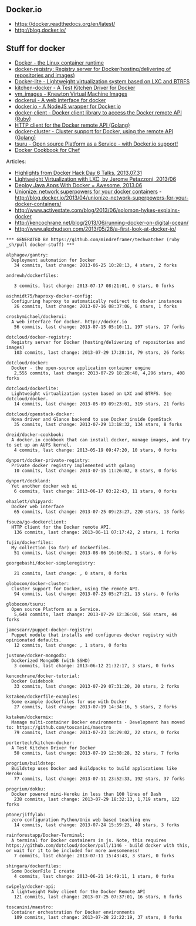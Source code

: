 ## Docker.io

  - https://docker.readthedocs.org/en/latest/
  - http://blog.docker.io/

## Stuff for docker
  - [Docker - the Linux container runtime](https://github.com/dotcloud/docker)
  - [docker-registry: Registry server for Docker(hosting/delivering of repositories and images)](https://github.com/dotcloud/docker-registry)
  - [Docker-lite - Lightweight virtualization system based on LXC and BTRFS](https://github.com/dotcloud/dockerlite.git)
  - [kitchen-docker - A Test Kitchen Driver for Docker](https://github.com/portertech/kitchen-docker)
  - [vm_images - Knewton Virtual Machine Images](https://github.com/Knewton/vm_images.git)
  - [dockerui - A web interface for docker](https://github.com/crosbymichael/dockerui.git)
  - [docker.io - A NodeJS wrapper for Docker.io](https://github.com/appersonlabs/docker.io.git)
  - [docker-client - Docker client library to access the Docker remote API (Ruby)](https://github.com/geku/docker-client.git)
  - [HTTP client for the Docker remote API (Golang)](https://github.com/fsouza/go-dockerclient.git)
  - [docker-cluster - Cluster support for Docker, using the remote API (Golang)](https://github.com/globocom/docker-cluster.git)
  - [tsuru - Open source Platform as a Service - with Docker.io support!](https://github.com/globocom/tsuru.git)
  - [Docker Cookbook for Chef](https://github.com/dreid/docker-cookbook.git)



Articles:
  - [Highlights from Docker Hack Day 6 Talks, 2013.07.31](http://blog.runkite.com/2013/07/31/highlights-from-docker-hack-day-6-talks/)
  - [Lightweight Virtualization with LXC, by Jerome Petazzoni, 2013/06 ](http://www.ciecloud.org/2013/subject/07-track06-Jerome%20Petazzoni.pdf)
  - [Deploy Java Apps With Docker = Awesome, 2013.06](http://blogs.atlassian.com/2013/06/deploy-java-apps-with-docker-awesome/)
  - [Unionize: network superpowers for your docker containers](https://gist.github.com/jpetazzo/5493295) - http://blog.docker.io/2013/04/unionize-network-superpowers-for-your-docker-containers/
  - http://www.activestate.com/blog/2013/06/solomon-hykes-explains-docker
  - http://kencochrane.net/blog/2013/06/running-docker-on-digital-ocean/
  - http://www.alexhudson.com/2013/05/28/a-first-look-at-docker-io/



<!-- PROJECTS_LIST_START -->
    *** GENERATED BY https://github.com/mindreframer/techwatcher (ruby _sh/pull docker-stuff) *** 

    alphagov/gantry:
      Deployment automation for Docker
       34 commits, last change: 2013-06-25 10:28:13, 4 stars, 2 forks

    andrewh/dockerfiles:

       3 commits, last change: 2013-07-17 08:21:01, 0 stars, 0 forks

    aschmidt75/haproxy-docker-config:
      Configuring haproxy to automatically redirect to docker instances
       26 commits, last change: 2013-07-16 08:37:06, 6 stars, 1 forks

    crosbymichael/dockerui:
      A web interface for docker. http://docker.io
       56 commits, last change: 2013-07-15 05:10:11, 197 stars, 17 forks

    dotcloud/docker-registry:
      Registry server for Docker (hosting/delivering of repositories and images)
       103 commits, last change: 2013-07-29 17:28:14, 79 stars, 26 forks

    dotcloud/docker:
      Docker - the open-source application container engine
       2,555 commits, last change: 2013-07-29 18:28:40, 4,296 stars, 408 forks

    dotcloud/dockerlite:
      Lightweight virtualization system based on LXC and BTRFS. See dotcloud/docker.
       14 commits, last change: 2013-05-09 09:23:01, 319 stars, 21 forks

    dotcloud/openstack-docker:
      Nova driver and Glance backend to use Docker inside OpenStack
       35 commits, last change: 2013-07-29 13:18:32, 134 stars, 8 forks

    dreid/docker-cookbook:
      A docker.io cookbook that can install docker, manage images, and try to set up an AUFS kernel.
       4 commits, last change: 2013-05-19 09:47:20, 10 stars, 0 forks

    dynport/docker-private-registry:
      Private docker registry implemented with golang
       10 commits, last change: 2013-07-15 11:26:02, 8 stars, 0 forks

    dynport/dockland:
      Yet another docker web ui
       6 commits, last change: 2013-06-17 03:22:43, 11 stars, 0 forks

    ehazlett/shipyard:
      Docker web interface
       65 commits, last change: 2013-07-25 09:23:27, 220 stars, 13 forks

    fsouza/go-dockerclient:
      HTTP client for the Docker remote API.
       136 commits, last change: 2013-06-11 07:17:42, 2 stars, 1 forks

    fujin/dockerfiles:
      My collection (so far) of dockerfiles.
       51 commits, last change: 2013-08-06 16:16:52, 1 stars, 0 forks

    georgebashi/docker-simpleregistry:

       21 commits, last change: , 0 stars, 0 forks

    globocom/docker-cluster:
      Cluster support for Docker, using the remote API.
       94 commits, last change: 2013-07-23 05:27:21, 13 stars, 0 forks

    globocom/tsuru:
      Open source Platform as a Service.
       5,648 commits, last change: 2013-07-29 12:36:00, 568 stars, 44 forks

    jamescarr/puppet-docker-registry:
      Puppet module that installs and configures docker registry with opinionated defaults.
       12 commits, last change: , 1 stars, 0 forks

    justone/docker-mongodb:
      Dockerized MongoDB (with SSHD)
       3 commits, last change: 2013-06-12 21:32:17, 3 stars, 0 forks

    kencochrane/docker-tutorial:
      Docker Guidebook
       33 commits, last change: 2013-07-29 07:31:20, 20 stars, 2 forks

    kstaken/dockerfile-examples:
      Some example dockerfiles for use with Docker
       27 commits, last change: 2013-07-19 14:34:16, 5 stars, 2 forks

    kstaken/dockermix:
      Manage multi-container Docker environments - Development has moved to: https://github.com/toscanini/maestro
       79 commits, last change: 2013-07-23 18:29:02, 22 stars, 0 forks

    portertech/kitchen-docker:
      A Test Kitchen Driver for Docker
       50 commits, last change: 2013-07-19 12:38:28, 32 stars, 7 forks

    progrium/buildstep:
      Buildstep uses Docker and Buildpacks to build applications like Heroku
       77 commits, last change: 2013-07-11 23:52:33, 192 stars, 37 forks

    progrium/dokku:
      Docker powered mini-Heroku in less than 100 lines of Bash
       238 commits, last change: 2013-07-29 18:32:13, 1,719 stars, 122 forks

    ptone/jiffylab:
      zero configuration Python/Unix web based teaching env
       14 commits, last change: 2013-07-24 15:59:23, 40 stars, 3 forks

    rainforestapp/Docker-Terminal:
      A terminal for Docker containers in js. Note, this requires https://github.com/dotcloud/docker/pull/1146 - build docker with this, or wait for it to be included for more awesomeness!
       7 commits, last change: 2013-07-11 15:43:43, 3 stars, 0 forks

    shingara/dockerfiles:
      Some DockerFile I create
       4 commits, last change: 2013-06-21 14:49:11, 1 stars, 0 forks

    swipely/docker-api:
      A lightweight Ruby client for the Docker Remote API
       121 commits, last change: 2013-07-25 07:37:01, 16 stars, 6 forks

    toscanini/maestro:
      Container orchestration for Docker environments
       109 commits, last change: 2013-07-28 22:22:19, 37 stars, 0 forks
<!-- PROJECTS_LIST_END -->
